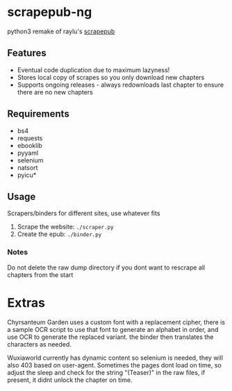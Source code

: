 # scrapepub-ng
python3 remake of raylu's [scrapepub](https://github.com/raylu/scrapepub)

## Features

- Eventual code duplication due to maximum lazyness!
- Stores local copy of scrapes so you only download new chapters
- Supports ongoing releases - always redownloads last chapter to ensure there are no new chapters

## Requirements

- bs4
- requests
- ebooklib
- pyyaml
- selenium
- natsort
- pyicu*

## Usage

Scrapers/binders for different sites, use whatever fits

1) Scrape the website: `./scraper.py`
2) Create the epub: `./binder.py`

### Notes
Do not delete the raw dump directory if you dont want to rescrape all chapters from the start

# Extras

Chyrsanteum Garden uses a custom font with a replacement cipher, there is a sample OCR script to use that font to generate an alphabet in order, and use OCR to generate the replaced variant. the binder then translates the characters as needed.

Wuxiaworld currently has dynamic content so selenium is needed, they will also 403 based on user-agent. Sometimes the pages dont load on time, so adjust the sleep and check for the string "(Teaser)" in the raw files, if present, it didnt unlock the chapter on time.
